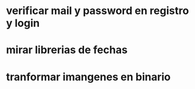 # verificar mail y password en registro y login

# mirar librerias de fechas

# tranformar imangenes en binario
